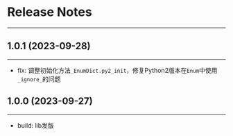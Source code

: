 # Release Notes

------

## 1.0.1 (2023-09-28)

------

- fix: 调整初始化方法`_EnumDict.py2_init`，修复Python2版本在`Enum`中使用`_ignore_`的问题


## 1.0.0 (2023-09-27)

------

- build: lib发版
